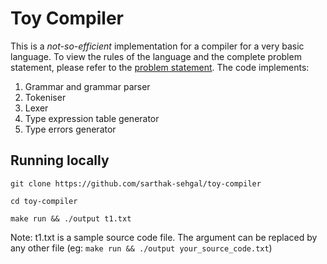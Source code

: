 # Toy Compiler
This is a _not-so-efficient_ implementation for a compiler for a very basic language. To view the rules of the language and the complete problem statement, please refer to the [problem statement](https://github.com/sarthak-sehgal/ppl-assignment/blob/master/problem_statement.pdf). The code implements:
1. Grammar and grammar parser
2. Tokeniser
3. Lexer
4. Type expression table generator
5. Type errors generator

## Running locally
```
git clone https://github.com/sarthak-sehgal/toy-compiler

cd toy-compiler

make run && ./output t1.txt
```
Note: t1.txt is a sample source code file. The argument can be replaced by any other file (eg: `make run && ./output your_source_code.txt`)
